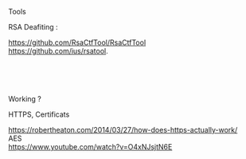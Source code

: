 Tools 

RSA Deafiting : <br />

https://github.com/RsaCtfTool/RsaCtfTool <br />
https://github.com/ius/rsatool.

<br /><br /><br />



Working ? <br />

HTTPS, Certificats <br />

https://robertheaton.com/2014/03/27/how-does-https-actually-work/ <br />
AES <br/>
https://www.youtube.com/watch?v=O4xNJsjtN6E
